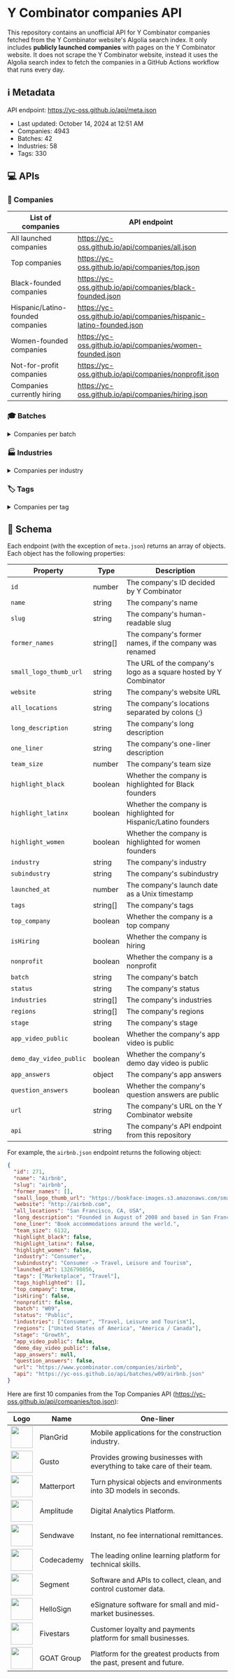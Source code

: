 # Y Combinator companies API

This repository contains an unofficial API for Y Combinator companies fetched
from the Y Combinator website's Algolia search index. It only includes
**publicly launched companies** with pages on the Y Combinator website. It does
not scrape the Y Combinator website, instead it uses the Algolia search index to
fetch the companies in a GitHub Actions workflow that runs every day.

<!--start generated readme-->

## ℹ️ Metadata

API endpoint: https://yc-oss.github.io/api/meta.json

- Last updated: October 14, 2024 at 12:51 AM
- Companies: 4943
- Batches: 42
- Industries: 58
- Tags: 330

## 💻 APIs

### 🏢 Companies

| List of companies                 | API endpoint                                                        |
| --------------------------------- | ------------------------------------------------------------------- |
| All launched companies            | https://yc-oss.github.io/api/companies/all.json                     |
| Top companies                     | https://yc-oss.github.io/api/companies/top.json                     |
| Black-founded companies           | https://yc-oss.github.io/api/companies/black-founded.json           |
| Hispanic/Latino-founded companies | https://yc-oss.github.io/api/companies/hispanic-latino-founded.json |
| Women-founded companies           | https://yc-oss.github.io/api/companies/women-founded.json           |
| Not-for-profit companies          | https://yc-oss.github.io/api/companies/nonprofit.json               |
| Companies currently hiring        | https://yc-oss.github.io/api/companies/hiring.json                  |

### 🎓 Batches

<details>
<summary>Companies per batch</summary>

| Batch       | Count | API endpoint                                          |
| ----------- | ----- | ----------------------------------------------------- |
| W24         | 251   | https://yc-oss.github.io/api/batches/w24.json         |
| S24         | 253   | https://yc-oss.github.io/api/batches/s24.json         |
| F24         | 19    | https://yc-oss.github.io/api/batches/f24.json         |
| W23         | 275   | https://yc-oss.github.io/api/batches/w23.json         |
| S23         | 220   | https://yc-oss.github.io/api/batches/s23.json         |
| W22         | 403   | https://yc-oss.github.io/api/batches/w22.json         |
| S22         | 236   | https://yc-oss.github.io/api/batches/s22.json         |
| W21         | 337   | https://yc-oss.github.io/api/batches/w21.json         |
| S21         | 391   | https://yc-oss.github.io/api/batches/s21.json         |
| W20         | 228   | https://yc-oss.github.io/api/batches/w20.json         |
| S20         | 207   | https://yc-oss.github.io/api/batches/s20.json         |
| S19         | 175   | https://yc-oss.github.io/api/batches/s19.json         |
| W19         | 196   | https://yc-oss.github.io/api/batches/w19.json         |
| W18         | 147   | https://yc-oss.github.io/api/batches/w18.json         |
| S18         | 132   | https://yc-oss.github.io/api/batches/s18.json         |
| S17         | 125   | https://yc-oss.github.io/api/batches/s17.json         |
| W17         | 116   | https://yc-oss.github.io/api/batches/w17.json         |
| W16         | 122   | https://yc-oss.github.io/api/batches/w16.json         |
| S16         | 103   | https://yc-oss.github.io/api/batches/s16.json         |
| W15         | 111   | https://yc-oss.github.io/api/batches/w15.json         |
| S15         | 105   | https://yc-oss.github.io/api/batches/s15.json         |
| W14         | 74    | https://yc-oss.github.io/api/batches/w14.json         |
| S14         | 80    | https://yc-oss.github.io/api/batches/s14.json         |
| W13         | 46    | https://yc-oss.github.io/api/batches/w13.json         |
| S13         | 52    | https://yc-oss.github.io/api/batches/s13.json         |
| W12         | 66    | https://yc-oss.github.io/api/batches/w12.json         |
| S12         | 82    | https://yc-oss.github.io/api/batches/s12.json         |
| S11         | 60    | https://yc-oss.github.io/api/batches/s11.json         |
| W11         | 45    | https://yc-oss.github.io/api/batches/w11.json         |
| S10         | 36    | https://yc-oss.github.io/api/batches/s10.json         |
| W10         | 27    | https://yc-oss.github.io/api/batches/w10.json         |
| S09         | 26    | https://yc-oss.github.io/api/batches/s09.json         |
| W09         | 16    | https://yc-oss.github.io/api/batches/w09.json         |
| S08         | 22    | https://yc-oss.github.io/api/batches/s08.json         |
| W08         | 21    | https://yc-oss.github.io/api/batches/w08.json         |
| S07         | 19    | https://yc-oss.github.io/api/batches/s07.json         |
| W07         | 13    | https://yc-oss.github.io/api/batches/w07.json         |
| S06         | 11    | https://yc-oss.github.io/api/batches/s06.json         |
| W06         | 7     | https://yc-oss.github.io/api/batches/w06.json         |
| S05         | 8     | https://yc-oss.github.io/api/batches/s05.json         |
| IK12        | 77    | https://yc-oss.github.io/api/batches/ik12.json        |
| Unspecified | 3     | https://yc-oss.github.io/api/batches/unspecified.json |

</details>

### 🏭 Industries

<details>
<summary>Companies per industry</summary>

| Industry                        | Count | API endpoint                                                                |
| ------------------------------- | ----- | --------------------------------------------------------------------------- |
| Agriculture                     | 26    | https://yc-oss.github.io/api/industries/agriculture.json                    |
| Analytics                       | 115   | https://yc-oss.github.io/api/industries/analytics.json                      |
| Apparel and Cosmetics           | 49    | https://yc-oss.github.io/api/industries/apparel-and-cosmetics.json          |
| Asset Management                | 50    | https://yc-oss.github.io/api/industries/asset-management.json               |
| Automotive                      | 21    | https://yc-oss.github.io/api/industries/automotive.json                     |
| Aviation and Space              | 45    | https://yc-oss.github.io/api/industries/aviation-and-space.json             |
| B2B                             | 2337  | https://yc-oss.github.io/api/industries/b2b.json                            |
| Banking and Exchange            | 73    | https://yc-oss.github.io/api/industries/banking-and-exchange.json           |
| Climate                         | 52    | https://yc-oss.github.io/api/industries/climate.json                        |
| Construction                    | 37    | https://yc-oss.github.io/api/industries/construction.json                   |
| Consumer                        | 800   | https://yc-oss.github.io/api/industries/consumer.json                       |
| Consumer Electronics            | 37    | https://yc-oss.github.io/api/industries/consumer-electronics.json           |
| Consumer Finance                | 77    | https://yc-oss.github.io/api/industries/consumer-finance.json               |
| Consumer Health and Wellness    | 114   | https://yc-oss.github.io/api/industries/consumer-health-and-wellness.json   |
| Content                         | 109   | https://yc-oss.github.io/api/industries/content.json                        |
| Credit and Lending              | 72    | https://yc-oss.github.io/api/industries/credit-and-lending.json             |
| Diagnostics                     | 54    | https://yc-oss.github.io/api/industries/diagnostics.json                    |
| Drones                          | 18    | https://yc-oss.github.io/api/industries/drones.json                         |
| Drug Discovery and Delivery     | 42    | https://yc-oss.github.io/api/industries/drug-discovery-and-delivery.json    |
| Education                       | 190   | https://yc-oss.github.io/api/industries/education.json                      |
| Energy                          | 33    | https://yc-oss.github.io/api/industries/energy.json                         |
| Engineering, Product and Design | 489   | https://yc-oss.github.io/api/industries/engineering-product-and-design.json |
| Finance and Accounting          | 110   | https://yc-oss.github.io/api/industries/finance-and-accounting.json         |
| Fintech                         | 569   | https://yc-oss.github.io/api/industries/fintech.json                        |
| Food and Beverage               | 96    | https://yc-oss.github.io/api/industries/food-and-beverage.json              |
| Gaming                          | 68    | https://yc-oss.github.io/api/industries/gaming.json                         |
| Government                      | 31    | https://yc-oss.github.io/api/industries/government.json                     |
| Healthcare                      | 592   | https://yc-oss.github.io/api/industries/healthcare.json                     |
| Healthcare IT                   | 115   | https://yc-oss.github.io/api/industries/healthcare-it.json                  |
| Healthcare Services             | 64    | https://yc-oss.github.io/api/industries/healthcare-services.json            |
| Home and Personal               | 127   | https://yc-oss.github.io/api/industries/home-and-personal.json              |
| Housing and Real Estate         | 80    | https://yc-oss.github.io/api/industries/housing-and-real-estate.json        |
| Human Resources                 | 84    | https://yc-oss.github.io/api/industries/human-resources.json                |
| Industrial Bio                  | 34    | https://yc-oss.github.io/api/industries/industrial-bio.json                 |
| Industrials                     | 271   | https://yc-oss.github.io/api/industries/industrials.json                    |
| Infrastructure                  | 210   | https://yc-oss.github.io/api/industries/infrastructure.json                 |
| Insurance                       | 44    | https://yc-oss.github.io/api/industries/insurance.json                      |
| Job and Career Services         | 18    | https://yc-oss.github.io/api/industries/job-and-career-services.json        |
| Legal                           | 34    | https://yc-oss.github.io/api/industries/legal.json                          |
| Manufacturing and Robotics      | 63    | https://yc-oss.github.io/api/industries/manufacturing-and-robotics.json     |
| Marketing                       | 135   | https://yc-oss.github.io/api/industries/marketing.json                      |
| Medical Devices                 | 42    | https://yc-oss.github.io/api/industries/medical-devices.json                |
| Office Management               | 25    | https://yc-oss.github.io/api/industries/office-management.json              |
| Operations                      | 114   | https://yc-oss.github.io/api/industries/operations.json                     |
| Payments                        | 115   | https://yc-oss.github.io/api/industries/payments.json                       |
| Productivity                    | 191   | https://yc-oss.github.io/api/industries/productivity.json                   |
| Real Estate and Construction    | 134   | https://yc-oss.github.io/api/industries/real-estate-and-construction.json   |
| Recruiting and Talent           | 63    | https://yc-oss.github.io/api/industries/recruiting-and-talent.json          |
| Retail                          | 124   | https://yc-oss.github.io/api/industries/retail.json                         |
| Sales                           | 104   | https://yc-oss.github.io/api/industries/sales.json                          |
| Security                        | 89    | https://yc-oss.github.io/api/industries/security.json                       |
| Social                          | 114   | https://yc-oss.github.io/api/industries/social.json                         |
| Supply Chain and Logistics      | 115   | https://yc-oss.github.io/api/industries/supply-chain-and-logistics.json     |
| Therapeutics                    | 61    | https://yc-oss.github.io/api/industries/therapeutics.json                   |
| Transportation Services         | 26    | https://yc-oss.github.io/api/industries/transportation-services.json        |
| Travel, Leisure and Tourism     | 31    | https://yc-oss.github.io/api/industries/travel-leisure-and-tourism.json     |
| Unspecified                     | 19    | https://yc-oss.github.io/api/industries/unspecified.json                    |
| Virtual and Augmented Reality   | 21    | https://yc-oss.github.io/api/industries/virtual-and-augmented-reality.json  |

</details>

### 🏷️ Tags

<details>
<summary>Companies per tag</summary>

| Tag                                                    | Count | API endpoint                                                                                 |
| ------------------------------------------------------ | ----- | -------------------------------------------------------------------------------------------- |
| 3D Printed Foods                                       | 1     | https://yc-oss.github.io/api/tags/3d-printed-foods.json                                      |
| 3D Printing                                            | 9     | https://yc-oss.github.io/api/tags/3d-printing.json                                           |
| Advanced Materials                                     | 4     | https://yc-oss.github.io/api/tags/advanced-materials.json                                    |
| Advertising                                            | 29    | https://yc-oss.github.io/api/tags/advertising.json                                           |
| Aerospace                                              | 23    | https://yc-oss.github.io/api/tags/aerospace.json                                             |
| Agriculture                                            | 30    | https://yc-oss.github.io/api/tags/agriculture.json                                           |
| AI                                                     | 442   | https://yc-oss.github.io/api/tags/ai.json                                                    |
| AI Assistant                                           | 97    | https://yc-oss.github.io/api/tags/ai-assistant.json                                          |
| AI-Enhanced Learning                                   | 34    | https://yc-oss.github.io/api/tags/ai-enhanced-learning.json                                  |
| AI-powered Drug Discovery                              | 33    | https://yc-oss.github.io/api/tags/ai-powered-drug-discovery.json                             |
| AIOps                                                  | 38    | https://yc-oss.github.io/api/tags/aiops.json                                                 |
| Air Taxis                                              | 5     | https://yc-oss.github.io/api/tags/air-taxis.json                                             |
| Airlines                                               | 4     | https://yc-oss.github.io/api/tags/airlines.json                                              |
| Airplanes                                              | 12    | https://yc-oss.github.io/api/tags/airplanes.json                                             |
| Alternative Battery Tech                               | 2     | https://yc-oss.github.io/api/tags/alternative-battery-tech.json                              |
| Alternative Fuels                                      | 1     | https://yc-oss.github.io/api/tags/alternative-fuels.json                                     |
| Analytics                                              | 175   | https://yc-oss.github.io/api/tags/analytics.json                                             |
| Anti-Aging                                             | 7     | https://yc-oss.github.io/api/tags/anti-aging.json                                            |
| API                                                    | 143   | https://yc-oss.github.io/api/tags/api.json                                                   |
| APIs                                                   | 6     | https://yc-oss.github.io/api/tags/apis.json                                                  |
| Apparel                                                | 5     | https://yc-oss.github.io/api/tags/apparel.json                                               |
| AR                                                     | 4     | https://yc-oss.github.io/api/tags/ar.json                                                    |
| Architecture                                           | 2     | https://yc-oss.github.io/api/tags/architecture.json                                          |
| Art Trading Platforms                                  | 2     | https://yc-oss.github.io/api/tags/art-trading-platforms.json                                 |
| Artificial Intelligence                                | 575   | https://yc-oss.github.io/api/tags/artificial-intelligence.json                               |
| Assistive Tech                                         | 7     | https://yc-oss.github.io/api/tags/assistive-tech.json                                        |
| Augmented Reality                                      | 20    | https://yc-oss.github.io/api/tags/augmented-reality.json                                     |
| Auto Commerce                                          | 6     | https://yc-oss.github.io/api/tags/auto-commerce.json                                         |
| Automation                                             | 50    | https://yc-oss.github.io/api/tags/automation.json                                            |
| Automotive                                             | 19    | https://yc-oss.github.io/api/tags/automotive.json                                            |
| Autonomous Delivery                                    | 9     | https://yc-oss.github.io/api/tags/autonomous-delivery.json                                   |
| Autonomous Trucking                                    | 12    | https://yc-oss.github.io/api/tags/autonomous-trucking.json                                   |
| B2B                                                    | 961   | https://yc-oss.github.io/api/tags/b2b.json                                                   |
| Banking as a Service                                   | 25    | https://yc-oss.github.io/api/tags/banking-as-a-service.json                                  |
| Batteryless IoT Sensors                                | 1     | https://yc-oss.github.io/api/tags/batteryless-iot-sensors.json                               |
| Beauty                                                 | 10    | https://yc-oss.github.io/api/tags/beauty.json                                                |
| Big Data                                               | 21    | https://yc-oss.github.io/api/tags/big-data.json                                              |
| Billing                                                | 5     | https://yc-oss.github.io/api/tags/billing.json                                               |
| Biometrics                                             | 6     | https://yc-oss.github.io/api/tags/biometrics.json                                            |
| Bioplastic                                             | 3     | https://yc-oss.github.io/api/tags/bioplastic.json                                            |
| Biotech                                                | 121   | https://yc-oss.github.io/api/tags/biotech.json                                               |
| Biotechnology                                          | 10    | https://yc-oss.github.io/api/tags/biotechnology.json                                         |
| Blockchain                                             | 2     | https://yc-oss.github.io/api/tags/blockchain.json                                            |
| Booking                                                | 2     | https://yc-oss.github.io/api/tags/booking.json                                               |
| Calendar                                               | 7     | https://yc-oss.github.io/api/tags/calendar.json                                              |
| Call Center                                            | 6     | https://yc-oss.github.io/api/tags/call-center.json                                           |
| Cannabis                                               | 7     | https://yc-oss.github.io/api/tags/cannabis.json                                              |
| Carbon Capture and Removal                             | 13    | https://yc-oss.github.io/api/tags/carbon-capture-and-removal.json                            |
| Careers                                                | 5     | https://yc-oss.github.io/api/tags/careers.json                                               |
| Cashierless Checkout                                   | 5     | https://yc-oss.github.io/api/tags/cashierless-checkout.json                                  |
| Cell Therapy                                           | 5     | https://yc-oss.github.io/api/tags/cell-therapy.json                                          |
| Cellular Agriculture                                   | 6     | https://yc-oss.github.io/api/tags/cellular-agriculture.json                                  |
| Chat                                                   | 3     | https://yc-oss.github.io/api/tags/chat.json                                                  |
| Chatbot                                                | 9     | https://yc-oss.github.io/api/tags/chatbot.json                                               |
| Chatbots                                               | 2     | https://yc-oss.github.io/api/tags/chatbots.json                                              |
| China                                                  | 3     | https://yc-oss.github.io/api/tags/china.json                                                 |
| Civic Tech                                             | 10    | https://yc-oss.github.io/api/tags/civic-tech.json                                            |
| Clean Meat                                             | 1     | https://yc-oss.github.io/api/tags/clean-meat.json                                            |
| Climate                                                | 160   | https://yc-oss.github.io/api/tags/climate.json                                               |
| ClimateTech                                            | 32    | https://yc-oss.github.io/api/tags/climatetech.json                                           |
| Cloud Computing                                        | 35    | https://yc-oss.github.io/api/tags/cloud-computing.json                                       |
| Cloud Gaming                                           | 3     | https://yc-oss.github.io/api/tags/cloud-gaming.json                                          |
| Cloud Workload Protection                              | 5     | https://yc-oss.github.io/api/tags/cloud-workload-protection.json                             |
| Coding Bootcamps                                       | 2     | https://yc-oss.github.io/api/tags/coding-bootcamps.json                                      |
| Collaboration                                          | 51    | https://yc-oss.github.io/api/tags/collaboration.json                                         |
| Commercial Space Launch                                | 7     | https://yc-oss.github.io/api/tags/commercial-space-launch.json                               |
| Community                                              | 61    | https://yc-oss.github.io/api/tags/community.json                                             |
| Compliance                                             | 56    | https://yc-oss.github.io/api/tags/compliance.json                                            |
| Computational Storage                                  | 2     | https://yc-oss.github.io/api/tags/computational-storage.json                                 |
| Computer Vision                                        | 60    | https://yc-oss.github.io/api/tags/computer-vision.json                                       |
| Construction                                           | 53    | https://yc-oss.github.io/api/tags/construction.json                                          |
| Consumer                                               | 181   | https://yc-oss.github.io/api/tags/consumer.json                                              |
| Consumer Finance                                       | 19    | https://yc-oss.github.io/api/tags/consumer-finance.json                                      |
| Consumer Health Services                               | 105   | https://yc-oss.github.io/api/tags/consumer-health-services.json                              |
| Consumer Products                                      | 9     | https://yc-oss.github.io/api/tags/consumer-products.json                                     |
| Conversational AI                                      | 25    | https://yc-oss.github.io/api/tags/conversational-ai.json                                     |
| Conversational Banking                                 | 2     | https://yc-oss.github.io/api/tags/conversational-banking.json                                |
| COVID-19                                               | 4     | https://yc-oss.github.io/api/tags/covid-19.json                                              |
| Creator Economy                                        | 30    | https://yc-oss.github.io/api/tags/creator-economy.json                                       |
| CRISPR                                                 | 2     | https://yc-oss.github.io/api/tags/crispr.json                                                |
| CRM                                                    | 16    | https://yc-oss.github.io/api/tags/crm.json                                                   |
| Crowdfunding                                           | 10    | https://yc-oss.github.io/api/tags/crowdfunding.json                                          |
| Crowdsourcing                                          | 3     | https://yc-oss.github.io/api/tags/crowdsourcing.json                                         |
| Crypto / Web3                                          | 93    | https://yc-oss.github.io/api/tags/crypto-web3.json                                           |
| Cryptocurrency                                         | 5     | https://yc-oss.github.io/api/tags/cryptocurrency.json                                        |
| Cryptography                                           | 3     | https://yc-oss.github.io/api/tags/cryptography.json                                          |
| Cultivated Meat                                        | 2     | https://yc-oss.github.io/api/tags/cultivated-meat.json                                       |
| Culture                                                | 2     | https://yc-oss.github.io/api/tags/culture.json                                               |
| Cultured Meat                                          | 3     | https://yc-oss.github.io/api/tags/cultured-meat.json                                         |
| Customer Service                                       | 17    | https://yc-oss.github.io/api/tags/customer-service.json                                      |
| Customer Success                                       | 23    | https://yc-oss.github.io/api/tags/customer-success.json                                      |
| Customer Support                                       | 28    | https://yc-oss.github.io/api/tags/customer-support.json                                      |
| Customization                                          | 2     | https://yc-oss.github.io/api/tags/customization.json                                         |
| Cyber Insurance                                        | 1     | https://yc-oss.github.io/api/tags/cyber-insurance.json                                       |
| Cybersecurity                                          | 30    | https://yc-oss.github.io/api/tags/cybersecurity.json                                         |
| DAO                                                    | 4     | https://yc-oss.github.io/api/tags/dao.json                                                   |
| Data Engineering                                       | 90    | https://yc-oss.github.io/api/tags/data-engineering.json                                      |
| Data Labeling                                          | 8     | https://yc-oss.github.io/api/tags/data-labeling.json                                         |
| Data Science                                           | 26    | https://yc-oss.github.io/api/tags/data-science.json                                          |
| Data Visualization                                     | 25    | https://yc-oss.github.io/api/tags/data-visualization.json                                    |
| Databases                                              | 25    | https://yc-oss.github.io/api/tags/databases.json                                             |
| Dating                                                 | 7     | https://yc-oss.github.io/api/tags/dating.json                                                |
| Deep Learning                                          | 36    | https://yc-oss.github.io/api/tags/deep-learning.json                                         |
| Deepfake Detection                                     | 1     | https://yc-oss.github.io/api/tags/deepfake-detection.json                                    |
| DeFi                                                   | 15    | https://yc-oss.github.io/api/tags/defi.json                                                  |
| Delivery                                               | 52    | https://yc-oss.github.io/api/tags/delivery.json                                              |
| Dental                                                 | 3     | https://yc-oss.github.io/api/tags/dental.json                                                |
| Design                                                 | 18    | https://yc-oss.github.io/api/tags/design.json                                                |
| Design Tools                                           | 57    | https://yc-oss.github.io/api/tags/design-tools.json                                          |
| Developer Tools                                        | 472   | https://yc-oss.github.io/api/tags/developer-tools.json                                       |
| DevOps                                                 | 39    | https://yc-oss.github.io/api/tags/devops.json                                                |
| DevSecOps                                              | 32    | https://yc-oss.github.io/api/tags/devsecops.json                                             |
| Diagnostics                                            | 32    | https://yc-oss.github.io/api/tags/diagnostics.json                                           |
| Digital Freight Brokerage                              | 3     | https://yc-oss.github.io/api/tags/digital-freight-brokerage.json                             |
| Digital Health                                         | 97    | https://yc-oss.github.io/api/tags/digital-health.json                                        |
| Diversity & Inclusion                                  | 5     | https://yc-oss.github.io/api/tags/diversity-and-inclusion.json                               |
| Documents                                              | 29    | https://yc-oss.github.io/api/tags/documents.json                                             |
| Drones                                                 | 21    | https://yc-oss.github.io/api/tags/drones.json                                                |
| Drug Delivery                                          | 6     | https://yc-oss.github.io/api/tags/drug-delivery.json                                         |
| Drug discovery                                         | 31    | https://yc-oss.github.io/api/tags/drug-discovery.json                                        |
| E-Commerce                                             | 46    | https://yc-oss.github.io/api/tags/e-commerce.json                                            |
| Edge Computing Semiconductors                          | 2     | https://yc-oss.github.io/api/tags/edge-computing-semiconductors.json                         |
| Edtech                                                 | 14    | https://yc-oss.github.io/api/tags/edtech.json                                                |
| Education                                              | 169   | https://yc-oss.github.io/api/tags/education.json                                             |
| eLearning                                              | 48    | https://yc-oss.github.io/api/tags/elearning.json                                             |
| Election Tech                                          | 2     | https://yc-oss.github.io/api/tags/election-tech.json                                         |
| Electric Vehicles                                      | 25    | https://yc-oss.github.io/api/tags/electric-vehicles.json                                     |
| Electronics                                            | 5     | https://yc-oss.github.io/api/tags/electronics.json                                           |
| Email                                                  | 24    | https://yc-oss.github.io/api/tags/email.json                                                 |
| Emerging Markets                                       | 8     | https://yc-oss.github.io/api/tags/emerging-markets.json                                      |
| Energy                                                 | 32    | https://yc-oss.github.io/api/tags/energy.json                                                |
| Energy Storage                                         | 13    | https://yc-oss.github.io/api/tags/energy-storage.json                                        |
| Enterprise                                             | 97    | https://yc-oss.github.io/api/tags/enterprise.json                                            |
| Enterprise Software                                    | 77    | https://yc-oss.github.io/api/tags/enterprise-software.json                                   |
| Entertainment                                          | 48    | https://yc-oss.github.io/api/tags/entertainment.json                                         |
| eSports                                                | 4     | https://yc-oss.github.io/api/tags/esports.json                                               |
| Fashion                                                | 20    | https://yc-oss.github.io/api/tags/fashion.json                                               |
| Feedback                                               | 6     | https://yc-oss.github.io/api/tags/feedback.json                                              |
| Femtech                                                | 7     | https://yc-oss.github.io/api/tags/femtech.json                                               |
| Fertility Tech                                         | 9     | https://yc-oss.github.io/api/tags/fertility-tech.json                                        |
| Finance                                                | 62    | https://yc-oss.github.io/api/tags/finance.json                                               |
| FinOps                                                 | 26    | https://yc-oss.github.io/api/tags/finops.json                                                |
| Fintech                                                | 696   | https://yc-oss.github.io/api/tags/fintech.json                                               |
| Fitness                                                | 18    | https://yc-oss.github.io/api/tags/fitness.json                                               |
| Food                                                   | 7     | https://yc-oss.github.io/api/tags/food.json                                                  |
| Food & Beverage                                        | 26    | https://yc-oss.github.io/api/tags/food-and-beverage.json                                     |
| Food Service Robots & Machines                         | 10    | https://yc-oss.github.io/api/tags/food-service-robots-and-machines.json                      |
| Food Tech                                              | 48    | https://yc-oss.github.io/api/tags/food-tech.json                                             |
| Fraud Detection                                        | 6     | https://yc-oss.github.io/api/tags/fraud-detection.json                                       |
| Fraud Prevention                                       | 4     | https://yc-oss.github.io/api/tags/fraud-prevention.json                                      |
| Fundraising                                            | 3     | https://yc-oss.github.io/api/tags/fundraising.json                                           |
| Furniture                                              | 7     | https://yc-oss.github.io/api/tags/furniture.json                                             |
| Fusion Energy                                          | 1     | https://yc-oss.github.io/api/tags/fusion-energy.json                                         |
| Gaming                                                 | 81    | https://yc-oss.github.io/api/tags/gaming.json                                                |
| Gardening                                              | 2     | https://yc-oss.github.io/api/tags/gardening.json                                             |
| Gene Therapy                                           | 12    | https://yc-oss.github.io/api/tags/gene-therapy.json                                          |
| Generative AI                                          | 241   | https://yc-oss.github.io/api/tags/generative-ai.json                                         |
| Genetic Engineering                                    | 3     | https://yc-oss.github.io/api/tags/genetic-engineering.json                                   |
| Genomics                                               | 29    | https://yc-oss.github.io/api/tags/genomics.json                                              |
| Geographic Information System                          | 4     | https://yc-oss.github.io/api/tags/geographic-information-system.json                         |
| Ghost Kitchens                                         | 11    | https://yc-oss.github.io/api/tags/ghost-kitchens.json                                        |
| GovTech                                                | 33    | https://yc-oss.github.io/api/tags/govtech.json                                               |
| GraphQL                                                | 3     | https://yc-oss.github.io/api/tags/graphql.json                                               |
| Grocery                                                | 28    | https://yc-oss.github.io/api/tags/grocery.json                                               |
| Hard Tech                                              | 81    | https://yc-oss.github.io/api/tags/hard-tech.json                                             |
| Hardware                                               | 102   | https://yc-oss.github.io/api/tags/hardware.json                                              |
| Health & Wellness                                      | 33    | https://yc-oss.github.io/api/tags/health-and-wellness.json                                   |
| Health Insurance                                       | 22    | https://yc-oss.github.io/api/tags/health-insurance.json                                      |
| Health Tech                                            | 153   | https://yc-oss.github.io/api/tags/health-tech.json                                           |
| Healthcare                                             | 178   | https://yc-oss.github.io/api/tags/healthcare.json                                            |
| Healthcare IT                                          | 24    | https://yc-oss.github.io/api/tags/healthcare-it.json                                         |
| Home Automation                                        | 3     | https://yc-oss.github.io/api/tags/home-automation.json                                       |
| Home Services                                          | 5     | https://yc-oss.github.io/api/tags/home-services.json                                         |
| Housing                                                | 19    | https://yc-oss.github.io/api/tags/housing.json                                               |
| HR Tech                                                | 66    | https://yc-oss.github.io/api/tags/hr-tech.json                                               |
| Human Resources                                        | 21    | https://yc-oss.github.io/api/tags/human-resources.json                                       |
| Hydrogen Energy                                        | 4     | https://yc-oss.github.io/api/tags/hydrogen-energy.json                                       |
| Identity                                               | 15    | https://yc-oss.github.io/api/tags/identity.json                                              |
| Immigration                                            | 4     | https://yc-oss.github.io/api/tags/immigration.json                                           |
| Income Share Agreements                                | 4     | https://yc-oss.github.io/api/tags/income-share-agreements.json                               |
| India                                                  | 38    | https://yc-oss.github.io/api/tags/india.json                                                 |
| Indoor Mapping                                         | 3     | https://yc-oss.github.io/api/tags/indoor-mapping.json                                        |
| Industrial                                             | 13    | https://yc-oss.github.io/api/tags/industrial.json                                            |
| Industrial Workplace Safety                            | 4     | https://yc-oss.github.io/api/tags/industrial-workplace-safety.json                           |
| Infrastructure                                         | 63    | https://yc-oss.github.io/api/tags/infrastructure.json                                        |
| Insurance                                              | 61    | https://yc-oss.github.io/api/tags/insurance.json                                             |
| International                                          | 7     | https://yc-oss.github.io/api/tags/international.json                                         |
| Investing                                              | 50    | https://yc-oss.github.io/api/tags/investing.json                                             |
| Investments                                            | 5     | https://yc-oss.github.io/api/tags/investments.json                                           |
| IoT                                                    | 45    | https://yc-oss.github.io/api/tags/iot.json                                                   |
| IoT Security                                           | 1     | https://yc-oss.github.io/api/tags/iot-security.json                                          |
| Kids                                                   | 10    | https://yc-oss.github.io/api/tags/kids.json                                                  |
| Kubernetes                                             | 15    | https://yc-oss.github.io/api/tags/kubernetes.json                                            |
| Lab-on-a-chip                                          | 1     | https://yc-oss.github.io/api/tags/lab-on-a-chip.json                                         |
| Latin America                                          | 21    | https://yc-oss.github.io/api/tags/latin-america.json                                         |
| Legal                                                  | 19    | https://yc-oss.github.io/api/tags/legal.json                                                 |
| LegalTech                                              | 44    | https://yc-oss.github.io/api/tags/legaltech.json                                             |
| Lending                                                | 16    | https://yc-oss.github.io/api/tags/lending.json                                               |
| Lidar                                                  | 1     | https://yc-oss.github.io/api/tags/lidar.json                                                 |
| Live                                                   | 6     | https://yc-oss.github.io/api/tags/live.json                                                  |
| Location-based                                         | 3     | https://yc-oss.github.io/api/tags/location-based.json                                        |
| Logistics                                              | 107   | https://yc-oss.github.io/api/tags/logistics.json                                             |
| Machine Learning                                       | 215   | https://yc-oss.github.io/api/tags/machine-learning.json                                      |
| Manufacturing                                          | 49    | https://yc-oss.github.io/api/tags/manufacturing.json                                         |
| Maritime                                               | 2     | https://yc-oss.github.io/api/tags/maritime.json                                              |
| Market Research                                        | 10    | https://yc-oss.github.io/api/tags/market-research.json                                       |
| Marketing                                              | 60    | https://yc-oss.github.io/api/tags/marketing.json                                             |
| Marketplace                                            | 311   | https://yc-oss.github.io/api/tags/marketplace.json                                           |
| Media                                                  | 41    | https://yc-oss.github.io/api/tags/media.json                                                 |
| Medical Devices                                        | 68    | https://yc-oss.github.io/api/tags/medical-devices.json                                       |
| Medical Robotics                                       | 4     | https://yc-oss.github.io/api/tags/medical-robotics.json                                      |
| Mental Health                                          | 10    | https://yc-oss.github.io/api/tags/mental-health.json                                         |
| Mental Health Tech                                     | 43    | https://yc-oss.github.io/api/tags/mental-health-tech.json                                    |
| Messaging                                              | 43    | https://yc-oss.github.io/api/tags/messaging.json                                             |
| Metaverse                                              | 8     | https://yc-oss.github.io/api/tags/metaverse.json                                             |
| Microfluidics                                          | 5     | https://yc-oss.github.io/api/tags/microfluidics.json                                         |
| Microinsurance                                         | 3     | https://yc-oss.github.io/api/tags/microinsurance.json                                        |
| Mining                                                 | 4     | https://yc-oss.github.io/api/tags/mining.json                                                |
| ML                                                     | 12    | https://yc-oss.github.io/api/tags/ml.json                                                    |
| Mobility                                               | 11    | https://yc-oss.github.io/api/tags/mobility.json                                              |
| Monitoring                                             | 10    | https://yc-oss.github.io/api/tags/monitoring.json                                            |
| Music                                                  | 22    | https://yc-oss.github.io/api/tags/music.json                                                 |
| Nanomedicine                                           | 5     | https://yc-oss.github.io/api/tags/nanomedicine.json                                          |
| Nanosensors                                            | 4     | https://yc-oss.github.io/api/tags/nanosensors.json                                           |
| Nanotechnology                                         | 10    | https://yc-oss.github.io/api/tags/nanotechnology.json                                        |
| Navigation                                             | 2     | https://yc-oss.github.io/api/tags/navigation.json                                            |
| Neobank                                                | 49    | https://yc-oss.github.io/api/tags/neobank.json                                               |
| Networks                                               | 3     | https://yc-oss.github.io/api/tags/networks.json                                              |
| Neurotechnology                                        | 14    | https://yc-oss.github.io/api/tags/neurotechnology.json                                       |
| Next-gen Network Security                              | 5     | https://yc-oss.github.io/api/tags/next-gen-network-security.json                             |
| NFT                                                    | 5     | https://yc-oss.github.io/api/tags/nft.json                                                   |
| NLP                                                    | 25    | https://yc-oss.github.io/api/tags/nlp.json                                                   |
| No-code                                                | 29    | https://yc-oss.github.io/api/tags/no-code.json                                               |
| Nonprofit                                              | 27    | https://yc-oss.github.io/api/tags/nonprofit.json                                             |
| Note-taking                                            | 5     | https://yc-oss.github.io/api/tags/note-taking.json                                           |
| Notifications                                          | 2     | https://yc-oss.github.io/api/tags/notifications.json                                         |
| Oncology                                               | 20    | https://yc-oss.github.io/api/tags/oncology.json                                              |
| Open Source                                            | 152   | https://yc-oss.github.io/api/tags/open-source.json                                           |
| Operations                                             | 24    | https://yc-oss.github.io/api/tags/operations.json                                            |
| Payments                                               | 133   | https://yc-oss.github.io/api/tags/payments.json                                              |
| Payroll                                                | 14    | https://yc-oss.github.io/api/tags/payroll.json                                               |
| Pediatrics                                             | 3     | https://yc-oss.github.io/api/tags/pediatrics.json                                            |
| Personalization                                        | 7     | https://yc-oss.github.io/api/tags/personalization.json                                       |
| Plant-based Meat                                       | 2     | https://yc-oss.github.io/api/tags/plant-based-meat.json                                      |
| Podcasts                                               | 8     | https://yc-oss.github.io/api/tags/podcasts.json                                              |
| Primary Care                                           | 9     | https://yc-oss.github.io/api/tags/primary-care.json                                          |
| Privacy                                                | 15    | https://yc-oss.github.io/api/tags/privacy.json                                               |
| Procurement                                            | 14    | https://yc-oss.github.io/api/tags/procurement.json                                           |
| Productivity                                           | 142   | https://yc-oss.github.io/api/tags/productivity.json                                          |
| Proptech                                               | 85    | https://yc-oss.github.io/api/tags/proptech.json                                              |
| Psychedelics                                           | 2     | https://yc-oss.github.io/api/tags/psychedelics.json                                          |
| Quantum Computing                                      | 4     | https://yc-oss.github.io/api/tags/quantum-computing.json                                     |
| Radar                                                  | 2     | https://yc-oss.github.io/api/tags/radar.json                                                 |
| Real Estate                                            | 72    | https://yc-oss.github.io/api/tags/real-estate.json                                           |
| Recommendation System                                  | 3     | https://yc-oss.github.io/api/tags/recommendation-system.json                                 |
| Recruiting                                             | 60    | https://yc-oss.github.io/api/tags/recruiting.json                                            |
| Referrals                                              | 2     | https://yc-oss.github.io/api/tags/referrals.json                                             |
| Regtech                                                | 15    | https://yc-oss.github.io/api/tags/regtech.json                                               |
| Reinforcement Learning                                 | 5     | https://yc-oss.github.io/api/tags/reinforcement-learning.json                                |
| Remittances                                            | 4     | https://yc-oss.github.io/api/tags/remittances.json                                           |
| Remote                                                 | 7     | https://yc-oss.github.io/api/tags/remote.json                                                |
| Remote Work                                            | 17    | https://yc-oss.github.io/api/tags/remote-work.json                                           |
| Renewable Energy                                       | 15    | https://yc-oss.github.io/api/tags/renewable-energy.json                                      |
| Restaurant Tech                                        | 11    | https://yc-oss.github.io/api/tags/restaurant-tech.json                                       |
| Retail                                                 | 47    | https://yc-oss.github.io/api/tags/retail.json                                                |
| Retail Tech                                            | 16    | https://yc-oss.github.io/api/tags/retail-tech.json                                           |
| Reviews                                                | 3     | https://yc-oss.github.io/api/tags/reviews.json                                               |
| Ridesharing                                            | 3     | https://yc-oss.github.io/api/tags/ridesharing.json                                           |
| Robotic Process Automation                             | 23    | https://yc-oss.github.io/api/tags/robotic-process-automation.json                            |
| Robotic Surgery                                        | 2     | https://yc-oss.github.io/api/tags/robotic-surgery.json                                       |
| Robotics                                               | 71    | https://yc-oss.github.io/api/tags/robotics.json                                              |
| Rocketry                                               | 3     | https://yc-oss.github.io/api/tags/rocketry.json                                              |
| SaaS                                                   | 1053  | https://yc-oss.github.io/api/tags/saas.json                                                  |
| Sales                                                  | 90    | https://yc-oss.github.io/api/tags/sales.json                                                 |
| Sales Enablement                                       | 25    | https://yc-oss.github.io/api/tags/sales-enablement.json                                      |
| Satellites                                             | 18    | https://yc-oss.github.io/api/tags/satellites.json                                            |
| Scheduling                                             | 13    | https://yc-oss.github.io/api/tags/scheduling.json                                            |
| Search                                                 | 16    | https://yc-oss.github.io/api/tags/search.json                                                |
| Security                                               | 83    | https://yc-oss.github.io/api/tags/security.json                                              |
| Security Orchestration, Automation and Response (SOAR) | 1     | https://yc-oss.github.io/api/tags/security-orchestration-automation-and-response-(soar).json |
| Self-Driving Vehicles                                  | 5     | https://yc-oss.github.io/api/tags/self-driving-vehicles.json                                 |
| Semiconductors                                         | 6     | https://yc-oss.github.io/api/tags/semiconductors.json                                        |
| SEO                                                    | 3     | https://yc-oss.github.io/api/tags/seo.json                                                   |
| Skincare                                               | 1     | https://yc-oss.github.io/api/tags/skincare.json                                              |
| Sleep Tech                                             | 9     | https://yc-oss.github.io/api/tags/sleep-tech.json                                            |
| Small Modular Reactors                                 | 2     | https://yc-oss.github.io/api/tags/small-modular-reactors.json                                |
| Smart Clothing                                         | 5     | https://yc-oss.github.io/api/tags/smart-clothing.json                                        |
| Smart Home Assistants                                  | 6     | https://yc-oss.github.io/api/tags/smart-home-assistants.json                                 |
| Smart Locks                                            | 1     | https://yc-oss.github.io/api/tags/smart-locks.json                                           |
| SMB                                                    | 17    | https://yc-oss.github.io/api/tags/smb.json                                                   |
| SMS                                                    | 7     | https://yc-oss.github.io/api/tags/sms.json                                                   |
| Social                                                 | 68    | https://yc-oss.github.io/api/tags/social.json                                                |
| Social Media                                           | 26    | https://yc-oss.github.io/api/tags/social-media.json                                          |
| Social Network                                         | 19    | https://yc-oss.github.io/api/tags/social-network.json                                        |
| Solar Power                                            | 15    | https://yc-oss.github.io/api/tags/solar-power.json                                           |
| Space Exploration                                      | 17    | https://yc-oss.github.io/api/tags/space-exploration.json                                     |
| Speech Recognition                                     | 3     | https://yc-oss.github.io/api/tags/speech-recognition.json                                    |
| Sports Tech                                            | 20    | https://yc-oss.github.io/api/tags/sports-tech.json                                           |
| Stocks                                                 | 4     | https://yc-oss.github.io/api/tags/stocks.json                                                |
| Subscriptions                                          | 38    | https://yc-oss.github.io/api/tags/subscriptions.json                                         |
| Supply Chain                                           | 72    | https://yc-oss.github.io/api/tags/supply-chain.json                                          |
| Sustainability                                         | 15    | https://yc-oss.github.io/api/tags/sustainability.json                                        |
| Sustainable Agriculture                                | 2     | https://yc-oss.github.io/api/tags/sustainable-agriculture.json                               |
| Sustainable Fashion                                    | 10    | https://yc-oss.github.io/api/tags/sustainable-fashion.json                                   |
| Sustainable Tourism                                    | 3     | https://yc-oss.github.io/api/tags/sustainable-tourism.json                                   |
| Swarm Robotics                                         | 1     | https://yc-oss.github.io/api/tags/swarm-robotics.json                                        |
| Synthetic Biology                                      | 30    | https://yc-oss.github.io/api/tags/synthetic-biology.json                                     |
| Talent Acquisition                                     | 4     | https://yc-oss.github.io/api/tags/talent-acquisition.json                                    |
| Team Collaboration                                     | 11    | https://yc-oss.github.io/api/tags/team-collaboration.json                                    |
| Telecommunications                                     | 23    | https://yc-oss.github.io/api/tags/telecommunications.json                                    |
| Telehealth                                             | 23    | https://yc-oss.github.io/api/tags/telehealth.json                                            |
| Telemedicine                                           | 29    | https://yc-oss.github.io/api/tags/telemedicine.json                                          |
| Therapeutics                                           | 43    | https://yc-oss.github.io/api/tags/therapeutics.json                                          |
| Ticketing                                              | 4     | https://yc-oss.github.io/api/tags/ticketing.json                                             |
| Time Series                                            | 4     | https://yc-oss.github.io/api/tags/time-series.json                                           |
| Trading                                                | 4     | https://yc-oss.github.io/api/tags/trading.json                                               |
| Transportation                                         | 41    | https://yc-oss.github.io/api/tags/transportation.json                                        |
| Travel                                                 | 45    | https://yc-oss.github.io/api/tags/travel.json                                                |
| Trust & Safety                                         | 7     | https://yc-oss.github.io/api/tags/trust-and-safety.json                                      |
| Unmanned Vehicle                                       | 3     | https://yc-oss.github.io/api/tags/unmanned-vehicle.json                                      |
| Vertical Farming                                       | 4     | https://yc-oss.github.io/api/tags/vertical-farming.json                                      |
| Video                                                  | 76    | https://yc-oss.github.io/api/tags/video.json                                                 |
| Virtual Reality                                        | 14    | https://yc-oss.github.io/api/tags/virtual-reality.json                                       |
| VR Health                                              | 2     | https://yc-oss.github.io/api/tags/vr-health.json                                             |
| Warehouse Management Tech                              | 13    | https://yc-oss.github.io/api/tags/warehouse-management-tech.json                             |
| Weather                                                | 3     | https://yc-oss.github.io/api/tags/weather.json                                               |
| Web Development                                        | 17    | https://yc-oss.github.io/api/tags/web-development.json                                       |
| Women's Health                                         | 13    | https://yc-oss.github.io/api/tags/women's-health.json                                        |
| Workflow Automation                                    | 45    | https://yc-oss.github.io/api/tags/workflow-automation.json                                   |

</details>
<!--end generated readme-->

## 📀 Schema

Each endpoint (with the exception of `meta.json`) returns an array of objects.
Each object has the following properties:

| Property                | Type     | Description                                                      |
| ----------------------- | -------- | ---------------------------------------------------------------- |
| `id`                    | number   | The company's ID decided by Y Combinator                         |
| `name`                  | string   | The company's name                                               |
| `slug`                  | string   | The company's human-readable slug                                |
| `former_names`          | string[] | The company's former names, if the company was renamed           |
| `small_logo_thumb_url`  | string   | The URL of the company's logo as a square hosted by Y Combinator |
| `website`               | string   | The company's website URL                                        |
| `all_locations`         | string   | The company's locations separated by colons (;)                  |
| `long_description`      | string   | The company's long description                                   |
| `one_liner`             | string   | The company's one-liner description                              |
| `team_size`             | number   | The company's team size                                          |
| `highlight_black`       | boolean  | Whether the company is highlighted for Black founders            |
| `highlight_latinx`      | boolean  | Whether the company is highlighted for Hispanic/Latino founders  |
| `highlight_women`       | boolean  | Whether the company is highlighted for women founders            |
| `industry`              | string   | The company's industry                                           |
| `subindustry`           | string   | The company's subindustry                                        |
| `launched_at`           | number   | The company's launch date as a Unix timestamp                    |
| `tags`                  | string[] | The company's tags                                               |
| `top_company`           | boolean  | Whether the company is a top company                             |
| `isHiring`              | boolean  | Whether the company is hiring                                    |
| `nonprofit`             | boolean  | Whether the company is a nonprofit                               |
| `batch`                 | string   | The company's batch                                              |
| `status`                | string   | The company's status                                             |
| `industries`            | string[] | The company's industries                                         |
| `regions`               | string[] | The company's regions                                            |
| `stage`                 | string   | The company's stage                                              |
| `app_video_public`      | boolean  | Whether the company's app video is public                        |
| `demo_day_video_public` | boolean  | Whether the company's demo day video is public                   |
| `app_answers`           | object   | The company's app answers                                        |
| `question_answers`      | boolean  | Whether the company's question answers are public                |
| `url`                   | string   | The company's URL on the Y Combinator website                    |
| `api`                   | string   | The company's API endpoint from this repository                  |

For example, the `airbnb.json` endpoint returns the following object:

```json
{
  "id": 271,
  "name": "Airbnb",
  "slug": "airbnb",
  "former_names": [],
  "small_logo_thumb_url": "https://bookface-images.s3.amazonaws.com/small_logos/3e9a0092bee2ccf926e650e59c06503ec6b9ee65.png",
  "website": "http://airbnb.com",
  "all_locations": "San Francisco, CA, USA",
  "long_description": "Founded in August of 2008 and based in San Francisco, California, Airbnb is a trusted community marketplace for people to list, discover, and book unique accommodations around the world — online or from a mobile phone. Whether an apartment for a night, a castle for a week, or a villa for a month, Airbnb connects people to unique travel experiences, at any price point, in more than 33,000 cities and 192 countries. And with world-class customer service and a growing community of users, Airbnb is the easiest way for people to monetize their extra space and showcase it to an audience of millions.  \r\n\r\nNo global movement springs from individuals. It takes an entire team united behind something big. Together, we work hard, we laugh a lot, we brainstorm nonstop, we use hundreds of Post-Its a week, and we give the best high-fives in town. Headquartered in San Francisco, we have satellite offices in Dublin, London, Barcelona, Paris, Milan, Copenhagen, Berlin, Moscow, São Paolo, Sydney, and Singapore.",
  "one_liner": "Book accommodations around the world.",
  "team_size": 6132,
  "highlight_black": false,
  "highlight_latinx": false,
  "highlight_women": false,
  "industry": "Consumer",
  "subindustry": "Consumer -> Travel, Leisure and Tourism",
  "launched_at": 1326790856,
  "tags": ["Marketplace", "Travel"],
  "tags_highlighted": [],
  "top_company": true,
  "isHiring": false,
  "nonprofit": false,
  "batch": "W09",
  "status": "Public",
  "industries": ["Consumer", "Travel, Leisure and Tourism"],
  "regions": ["United States of America", "America / Canada"],
  "stage": "Growth",
  "app_video_public": false,
  "demo_day_video_public": false,
  "app_answers": null,
  "question_answers": false,
  "url": "https://www.ycombinator.com/companies/airbnb",
  "api": "https://yc-oss.github.io/api/batches/w09/airbnb.json"
}
```

Here are first 10 companies from the Top Companies API
(https://yc-oss.github.io/api/companies/top.json):

| Logo                                                                                                                                   | Name       | One-liner                                                               |
| -------------------------------------------------------------------------------------------------------------------------------------- | ---------- | ----------------------------------------------------------------------- |
| <img src="https://bookface-images.s3.amazonaws.com/small_logos/33ee27aa9c6b3036b40ec6c7f0c2a98ccaf32f40.png" width="50" height="50" /> | PlanGrid   | Mobile applications for the construction industry.                      |
| <img src="https://bookface-images.s3.amazonaws.com/small_logos/6ce7845c2e268525f5f04915212ac0a106fb7e3d.png" width="50" height="50" /> | Gusto      | Provides growing businesses with everything to take care of their team. |
| <img src="https://bookface-images.s3.amazonaws.com/small_logos/b271a79c3b59d6344c90e2803525a22f2a5e8406.png" width="50" height="50" /> | Matterport | Turn physical objects and environments into 3D models in seconds.       |
| <img src="https://bookface-images.s3.amazonaws.com/small_logos/fa98c8a53255b3fd2e9d4a65dbb47eec293729f1.png" width="50" height="50" /> | Amplitude  | Digital Analytics Platform.                                             |
| <img src="https://bookface-images.s3.amazonaws.com/small_logos/1bbfeae646cc8051b5ad469413e67295e9fae353.png" width="50" height="50" /> | Sendwave   | Instant, no fee international remittances.                              |
| <img src="https://bookface-images.s3.amazonaws.com/small_logos/ee26c3b11a260e7a045f68b47d8c804b306db89f.png" width="50" height="50" /> | Codecademy | The leading online learning platform for technical skills.              |
| <img src="https://bookface-images.s3.amazonaws.com/small_logos/99f5abd1f15fa4ca4394b5781c98d8ff23db6f7b.png" width="50" height="50" /> | Segment    | Software and APIs to collect, clean, and control customer data.         |
| <img src="https://bookface-images.s3.amazonaws.com/small_logos/251df7a6d1d16ee11aac63b910791aca861aff29.png" width="50" height="50" /> | HelloSign  | eSignature software for small and mid-market businesses.                |
| <img src="https://bookface-images.s3.amazonaws.com/small_logos/e57fe3f2f5b8a158002acd8fef99c01e7294b55c.png" width="50" height="50" /> | Fivestars  | Customer loyalty and payments platform for small businesses.            |
| <img src="https://bookface-images.s3.amazonaws.com/small_logos/4f3a455935f36a6655742aae286b206df1cd13bd.png" width="50" height="50" /> | GOAT Group | Platform for the greatest products from the past, present and future.   |
